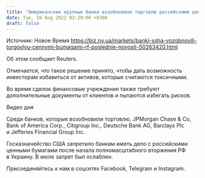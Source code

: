 ```yaml
---
title: "Американские крупные банки возобновили торговлю российскими ценными бумагами — Reuters"
date: Tue, 16 Aug 2022 03:29:00 +0300
draft: false
---
```

Источник: Новое Время https://biz.nv.ua/markets/banki-ssha-vozobnovili-torgovlyu-cennymi-bumagami-rf-poslednie-novosti-50263420.html


Об этом сообщает Reuters.

Отмечается, что такое решение принято, чтобы дать возможность инвесторам избавиться от активов, которые считаются токсичными.

Во время сделок финансовые учреждения также требуют дополнительные документы от клиентов и пытаются избегать рисков.

 Видео дня   

Среди банков, которые возобновили торговлю, JPMorgan Chase & Co, Bank of America Corp., Citigroup Inc., Deutsche Bank AG, Barclays Plc и Jefferies Financial Group Inc.

Госказначейство США запретило банкам иметь дело с российскими ценными бумагами после начала полномасштабного вторжения РФ в Украину. В июле запрет был ослаблен.

Присоединяйтесь к нам в соцсетях Facebook, Telegram и Instagram.
